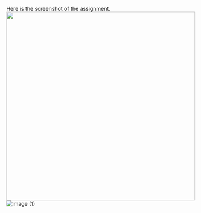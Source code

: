 Here is the screenshot of the assignment.
<img src="https://user-images.githubusercontent.com/40600831/135598994-42aa3798-cfe5-494c-bf7d-4e7d9e757d3e.jpg" width="500" height="500">
![image (1)](https://user-images.githubusercontent.com/40600831/135599917-12e862a9-2185-4ddc-b7f6-73a6af7dc2c8.png)
